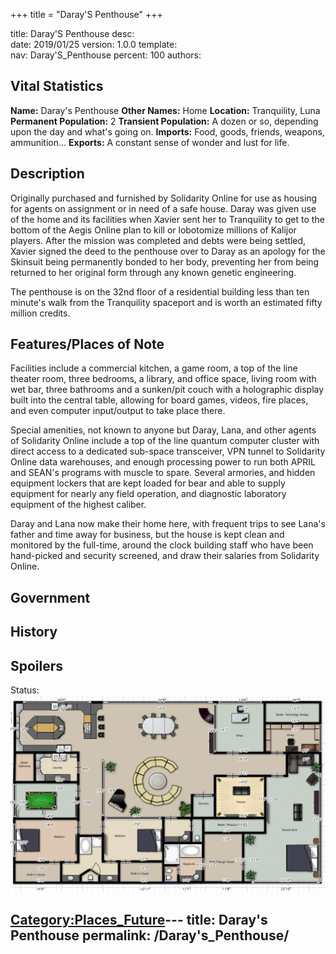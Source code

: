 +++
title = "Daray'S Penthouse"
+++

title:		Daray'S Penthouse
desc:		
date:		2019/01/25
version:	1.0.0
template:	
nav:		Daray'S_Penthouse
percent:	100
authors:	
## Vital Statistics

**Name:** Daray's Penthouse
**Other Names:** Home
**Location:** Tranquility, Luna
**Permanent Population:** 2
**Transient Population:** A dozen or so, depending upon the day and
what's going on.
**Imports:** Food, goods, friends, weapons, ammunition...
**Exports:** A constant sense of wonder and lust for life.

## Description

Originally purchased and furnished by Solidarity Online for use as
housing for agents on assignment or in need of a safe house. Daray was
given use of the home and its facilities when Xavier sent her to
Tranquility to get to the bottom of the Aegis Online plan to kill or
lobotomize millions of Kalijor players. After the mission was completed
and debts were being settled, Xavier signed the deed to the penthouse
over to Daray as an apology for the Skinsuit being permanently bonded to
her body, preventing her from being returned to her original form
through any known genetic engineering.

The penthouse is on the 32nd floor of a residential building less than
ten minute's walk from the Tranquility spaceport and is worth an
estimated fifty million credits.

## Features/Places of Note

Facilities include a commercial kitchen, a game room, a top of the line
theater room, three bedrooms, a library, and office space, living room
with wet bar, three bathrooms and a sunken/pit couch with a holographic
display built into the central table, allowing for board games, videos,
fire places, and even computer input/output to take place there.

Special amenities, not known to anyone but Daray, Lana, and other agents
of Solidarity Online include a top of the line quantum computer cluster
with direct access to a dedicated sub-space transceiver, VPN tunnel to
Solidarity Online data warehouses, and enough processing power to run
both APRIL and SEAN's programs with muscle to spare. Several armories,
and hidden equipment lockers that are kept loaded for bear and able to
supply equipment for nearly any field operation, and diagnostic
laboratory equipment of the highest caliber.

Daray and Lana now make their home here, with frequent trips to see
Lana's father and time away for business, but the house is kept clean
and monitored by the full-time, around the clock building staff who have
been hand-picked and security screened, and draw their salaries from
Solidarity Online.

## Government

## History

## Spoilers

<spoiler text="Spoilers">Status: </spoiler>
![Daray's_Tranquility_Penthouse.jpg](/images/Darays_Tranquility_Penthouse.jpg
"Daray's_Tranquility_Penthouse.jpg")

[Category:Places_Future](Category:Places_Future "wikilink")---
title: Daray's Penthouse
permalink: /Daray's_Penthouse/
---

